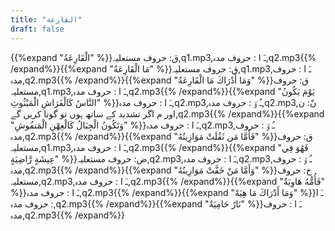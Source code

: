 ```yaml
---
title: "القارعة"
draft: false
---
```

 {{%expand "الْقَارِعَةُ" %}}ق: حروف مستعلیہ,q1.mp3,ـَ ا :  حروف مدہ,q2.mp3{{% /expand%}}{{%expand "مَا الْقَارِعَةُ" %}}ق: حروف مستعلیہ,q1.mp3,ـَ ا :  حروف مدہ,q2.mp3{{% /expand%}}{{%expand "وَمَا أَدْرَاكَ مَا الْقَارِعَةُ" %}}ق: حروف مستعلیہ,q1.mp3,ـَ ا :  حروف مدہ,q2.mp3{{% /expand%}}{{%expand "يَوْمَ يَكُونُ النَّاسُ كَالْفَرَاشِ الْمَبْثُوثِ" %}}ـَ ا :  حروف مدہ,q2.mp3,ـُ و٘ :  حروف مدہ,q2.mp3,نّ: ن اور م اگر تشدید کے ساتھ ہوں تو گونا کریں گے,q2.mp3{{% /expand%}}{{%expand "وَتَكُونُ الْجِبَالُ كَالْعِهْنِ الْمَنفُوشِ" %}}ـَ ا :  حروف مدہ,q2.mp3,ـُ و٘ :  حروف مدہ,q2.mp3{{% /expand%}}{{%expand "فَأَمَّا مَن ثَقُلَتْ مَوَازِينُهُ" %}}ق: حروف مستعلیہ,q1.mp3,ـَ ا :  حروف مدہ,q2.mp3{{% /expand%}}{{%expand "فَهُوَ فِي عِيشَةٍ رَّاضِيَةٍ" %}}ض: حروف مستعلیہ,q2.mp3,ـَ ا :  حروف مدہ,q2.mp3,ـُ و٘ :  حروف مدہ,q2.mp3{{% /expand%}}{{%expand "وَأَمَّا مَنْ خَفَّتْ مَوَازِينُهُ" %}}خ: حروف مستعلیہ,q2.mp3,ـَ ا :  حروف مدہ,q2.mp3{{% /expand%}}{{%expand "فَأُمُّهُ هَاوِيَةٌ" %}}ـَ ا :  حروف مدہ,q2.mp3{{% /expand%}}{{%expand "وَمَا أَدْرَاكَ مَا هِيَهْ" %}}ـَ ا :  حروف مدہ,q2.mp3{{% /expand%}}{{%expand "نَارٌ حَامِيَةٌ" %}}ـَ ا :  حروف مدہ,q2.mp3{{% /expand%}}
